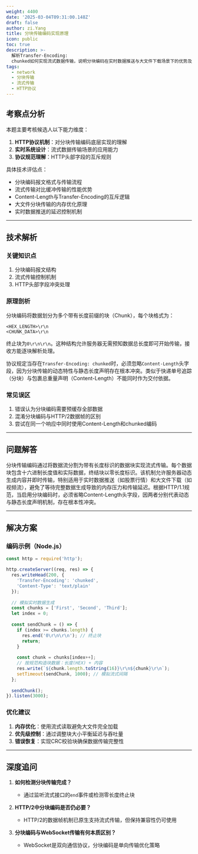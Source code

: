 ```yaml
---
weight: 4400
date: '2025-03-04T09:31:00.148Z'
draft: false
author: zi.Yang
title: 分块传输编码实现原理
icon: public
toc: true
description: >-
  解析Transfer-Encoding:
  chunked如何实现流式数据传输，说明分块编码在实时数据推送与大文件下载场景下的优势及与Content-Length的互斥关系。
tags:
  - network
  - 分块传输
  - 流式传输
  - HTTP协议
---
```


## 考察点分析

本题主要考核候选人以下能力维度：
1. **HTTP协议机制**：对分块传输编码底层实现的理解
2. **实时系统设计**：流式数据传输场景的应用能力
3. **协议规范理解**：HTTP头部字段的互斥规则

具体技术评估点：
- 分块编码报文格式与传输流程
- 流式传输对比缓冲传输的性能优势
- Content-Length与Transfer-Encoding的互斥逻辑
- 大文件分块传输的内存优化原理
- 实时数据推送的延迟控制机制

---

## 技术解析

### 关键知识点
1. 分块编码报文结构
2. 流式传输控制机制
3. HTTP头部字段冲突处理

### 原理剖析
分块编码将数据划分为多个带有长度前缀的块（Chunk），每个块格式为：
```
<HEX_LENGTH>\r\n
<CHUNK_DATA>\r\n
```
终止块为`0\r\n\r\n`。这种结构允许服务器无需预知数据总长度即可开始传输，接收方能逐块解析处理。

协议规定当存在`Transfer-Encoding: chunked`时，必须忽略`Content-Length`头字段，因为分块传输的动态特性与静态长度声明存在根本冲突。类似于快递单号追踪（分块）与包裹总重量声明（Content-Length）不能同时作为交付依据。

### 常见误区
1. 错误认为分块编码需要预缓存全部数据
2. 混淆分块编码与HTTP/2数据帧的区别
3. 尝试在同一个响应中同时使用Content-Length和chunked编码

---

## 问题解答

分块传输编码通过将数据流分割为带有长度标识的数据块实现流式传输。每个数据块包含十六进制长度值和实际数据，终结块以零长度标识。该机制允许服务器动态生成内容并即时传输，特别适用于实时数据推送（如股票行情）和大文件下载（如视频流），避免了等待完整数据生成导致的内存压力和传输延迟。根据HTTP/1.1规范，当启用分块编码时，必须省略Content-Length头字段，因两者分别代表动态与静态长度声明机制，存在根本性冲突。

---

## 解决方案

### 编码示例（Node.js）
```javascript
const http = require('http');

http.createServer((req, res) => {
  res.writeHead(200, { 
    'Transfer-Encoding': 'chunked',
    'Content-Type': 'text/plain'
  });
  
  // 模拟实时数据生成
  const chunks = ['First', 'Second', 'Third'];
  let index = 0;
  
  const sendChunk = () => {
    if (index >= chunks.length) {
      res.end('0\r\n\r\n'); // 终止块
      return;
    }
    
    const chunk = chunks[index++];
    // 按规范构造块数据：长度(HEX) + 内容
    res.write(`${chunk.length.toString(16)}\r\n${chunk}\r\n`);
    setTimeout(sendChunk, 1000); // 模拟流式间隔
  };
  
  sendChunk();
}).listen(3000);
```

### 优化建议
1. **内存优化**：使用流式读取避免大文件完全加载
2. **优先级控制**：通过调整块大小平衡延迟与吞吐量
3. **错误恢复**：实现CRC校验块确保数据传输完整性

---

## 深度追问

1. **如何检测分块传输完成？**
   - 通过监听流式接口的`end`事件或检测零长度终止块

2. **HTTP/2中分块编码是否仍必要？**
   - HTTP/2的数据帧机制已原生支持流式传输，但保持兼容性仍可使用

3. **分块编码与WebSocket传输有何本质区别？**
   - WebSocket是双向通信协议，分块编码是单向传输优化策略